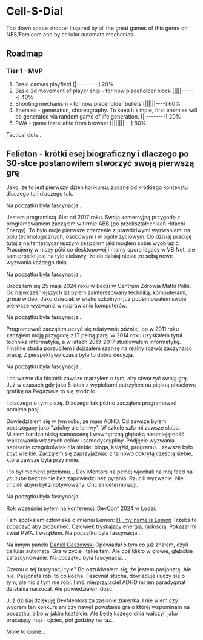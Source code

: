 # Cell-S-Dial
Top down space shooter inspired by all the great games of this genre on NES/Famicom and by cellular automata mechanics.

## Roadmap
### Tier 1 - MVP
1. Basic canvas playfield [|---------] 20%
2. Basic 2d movement of player ship - for now placeholder block [||||------] 40%
3. Shooting mechanism - for now placeholder bullets [||||||----] 60%
4. Enemies - generation, choreography. To keep it simple, first enemies will be generated via random game of life generation. [||--------] 20%
5. PWA - game installable from browser [||||||||--] 80%

Tactical dots
.

## Felieton - krótki esej biograficzny i dlaczego po 30-stce postanowiłem stworzyć swoją pierwszą grę
Jako, że to jest pierwszy dzień konkursu, zacznę od krótkiego kontekstu dlaczego to i dlaczego tak.

Na początku była fascynacja...

Jestem programistą .Net od 2017 roku.
Swoją komercyjną przygodę z programowaniem zacząłem w firmie ABB (po przekształceniach Hitachi Energy).
To było moje pierwsze zderzenie z prawdziwymi wyzwaniami na polu technologicznych, osobowym i w ogóle życiowym.
Do dzisiaj pracuję tutaj z najfantastyczniejszym zespołem jaki mogłem sobie wyobrazić.
Pracujemy w niszy póki co desktopowej i mamy sporo legacy w VB.Net, ale sam projekt jest na tyle ciekawy, że do dzisiaj niesie ze sobą nowe wyzwania każdego dnia.

Na początku była fascynacja...

Urodziłem się 25 maja 2024 roku w Łodzi w Centrum Zdrowia Matki Polki.
Od najwcześniejszych lat byłem zainteresowany techniką, komputerami, grmai wideo.
Jako dzieciak w wieku szkolnym już podejmowałem swoje pierwsze wyzwania w naprawianiu komputerów.

Na początku była fascynacja...

Programować zacząłem uczyć się relatywnie później, bo w 2011 roku zacząłem moją przygodę z IT pełną parą.
w 2014 roku uzyskałem tytuł technika informatyka, a w latach 2013-2017 studiowałem informatykę.
Finalnie studia porzuciłem i dojrzałem szansę na realny rozwój zaczynając pracę.
Z perspektywy czasu była to dobra decyzja.

Na początku była fascynacja...

I co wazne dla historii: zawsze marzyłem o tym, aby stworzyć swoją grę.
Już w czasach gdy jako 5 latek z wypiekami patrzyłem na piękną pikselową grafikę na Pegazusie to się zrodziło.

I dlaczego o tym piszę. Dlaczego tak późno zacząłem programować pomimo pasji.

Dowiedziałem się w tym roku, że mam ADHD.
Od zawsze byłem postrzegany jako "zdolny ale leniwy".
W szkole szło mi zawsze słabo.
Miałem bardzo niską samoocenę i wewnętrzną głęboką nieumiejętność realizowania własnych celów i samodyscypliny.
Podjęcie wyzwania napisanie czegokolwiek dla siebie: bloga, książki, programu... zawsze było zbyt wielkie.
Zacząłem się zaprzyjaźniać z tą nowo odkrytą częścią siebie, która zawsze była przy mnie.

I to był moment przełomu...
Dev Mentors na pełnej wjechali na mój feed na youtube bezczelnie bez zapowiedzi bez pytania.
Rzucili wyzwanie. Nie chcieli abym był zmotywowany. Chcieli determinacji.

Na początku była fascynacja...

Rok wcześniej byłem na konferencji DevConf 2024 w Łodzi.

Tam spotkałem człowieka o imieniu Lemon: [Hi, my name is Lemon](https://ahoylemon.xyz/)
Trzeba to zobaczyć aby zrozumieć. Człowiek tryskający energią, radością. Pokazał mi świat PWA. I wsiąkłem. Na początku była fascynacja...

Na innym panelu [Daniel Gaszewski](https://www.linkedin.com/in/daniel-gaszewski-62a9a810b/?originalSubdomain=se)
Opowiadał o tym co już znałem, czyli cellular automata. Gra w życie i takie tam. Ale coś klikło w głowie, głębokie zafascynowanie. Na początku była fascynacja... 

Czemu o tej fascynacji tyle? Bo oszukiwałem się, że jestem pasjonatą. Ale nie. Pasjonata robi to co kocha. Fascynat słucha, dowiaduje i uczy się o tym, ale nic z tym nie robi.
I mój nie/przyjaciel ADHD mi ten paradygmat działania narzucał. Ale powiedziałem dość.

Już dzisiaj dziękuję DevMentors za zasianie ziarenka. I nie wiem czy wygram ten konkurs ani czy nawet powstanie gra o której wspominam na początku, albo w jakim kształcie.
Ale będę każego dnia walczył, jako pracujący mąż i ojciec, pół godziny na raz.

More to come...

